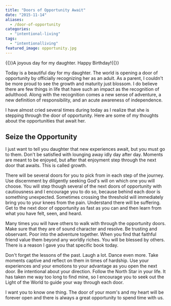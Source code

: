 ```yaml
---
title: "Doors of Opportunity Await"
date: "2015-11-14"
aliases:
  - /door-of-opportunity
categories: 
  - "intentional-living"
tags: 
  - "intentionalliving"
featured_image: opportunity.jpg
---
```


{{<featuredimage>}}A joyous day for my daughter. Happy Birthday!{{</featuredimage>}}

Today is a beautiful day for my daughter. The world is opening a door of opportunity by officially recognizing her as an adult. As a parent, I couldn't be more proud to see the growth and maturity just blossom. I do believe there are few things in life that have such an impact as the recognition of adulthood. Along with the recognition comes a new sense of adventure, a new definition of responsibility, and an acute awareness of independence.

I have almost cried several times during today as I realize that she is stepping through the door of opportunity. Here are some of my thoughts about the opportunities that await her.

## Seize the Opportunity

I just want to tell you daughter that new experiences await, but you must go to them. Don't be satisfied with lounging away idly day after day. Moments are meant to be enjoyed, but after that enjoyment step through the next door that awaits. This is called growth.

There will be several doors for you to pick from in each step of the journey. Use discernment by diligently seeking God's will on which one you will choose. You will step though several of the next doors of opportunity with cautiousness and I encourage you to do so, because behind each door is something unexpected. Sometimes crossing the threshold will immediately bring you to your knees from the pain. Understand there will be suffering. Get to the next door of opportunity as fast as you can and then learn from what you have felt, seen, and heard.

Many times you will have others to walk with through the opportunity doors. Make sure that they are of sound character and resolve. Be trusting and observant. Poor into the adventure together. When you find that faithful friend value them beyond any worldly riches. You will be blessed by others. There is a reason I gave you that specific book today.

Don't forget the lessons of the past. Laugh a lot. Dance even more. Take moments captive and reflect on them in times of hardship. Use your experiences and your emotions to your advantage as you open the next door. Be intentional about your direction. Follow the North Star in your life. It has taken me way too long to find mine, so I encourage you to seek out the Light of the World to guide your way through each door.

I want you to know one thing. The door of your mom's and my heart will be forever open and there is always a great opportunity to spend time with us.
